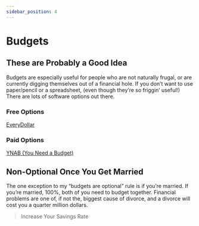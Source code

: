 ```yaml
---
sidebar_position: 4
---
```


# Budgets

## These are Probably a Good Idea

Budgets are especially useful for people who are not naturally frugal, or are currently digging themselves out of a financial hole. If you don’t want to use paper/pencil or a spreadsheet, (even though they’re so friggin’ useful!) There are lots of software options out there.

### Free Options

[EveryDollar](https://www.ramseysolutions.com/ramseyplus/everydollar)

### Paid Options

[YNAB (You Need a Budget)](https://www.youneedabudget.com/) 

## Non-Optional Once You Get Married

The one exception to my “budgets are optional” rule is if you’re married. If you’re married, 100%, both of you need to budget together. Financial problems are one of, if not the, biggest cause of divorce, and a divorce will cost you a quarter million dollars. 

>Increase Your Savings Rate